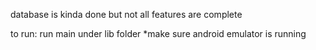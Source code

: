 database is kinda done but not all features are complete

to run:
run main under lib folder
*make sure android emulator is running

